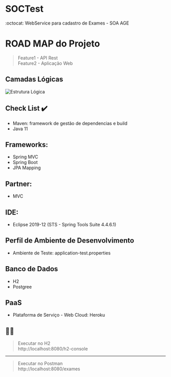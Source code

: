 # SOCTest
:octocat: WebService para cadastro de Exames - SOA AGE

# ROAD MAP do Projeto <br />
> Feature1 - API Rest  <br />
> Feature2 - Aplicação Web <br />
 
## Camadas Lógicas <br />
<img src="C:\Users\ASUS\Desktop\layers.jpg" alt="Estrutura Lógica" />

## Check List :heavy_check_mark: <br />
- Maven: framework de gestão de dependencias e build <br />
- Java 11 <br />

## Frameworks: <br />
- Spring MVC <br />
- Spring Boot <br />
- JPA Mapping <br />

## Partner: <br />
- MVC <br />

## IDE:<br />
- Eclipse 2019-12 (STS - Spring Tools Suite 4.4.6.1) <br />

## Perfil de Ambiente de Desenvolvimento <br />
- Ambiente de Teste: application-test.properties <br />

## Banco de Dados <br />
- H2  <br />
- Postgree <br />

## PaaS <br />
- Plataforma de Serviço - Web Cloud: Heroku <br />

:woman_technologist:
------------------
> Executar no H2 <br />
http://localhost:8080/h2-console <br />

-----------------
> Executar no Postman <br />
http://localhost:8080/exames

